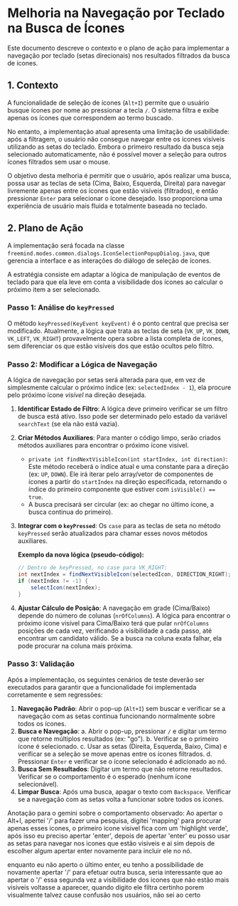 # Melhoria na Navegação por Teclado na Busca de Ícones

Este documento descreve o contexto e o plano de ação para implementar a navegação por teclado (setas direcionais) nos resultados filtrados da busca de ícones.

## 1. Contexto

A funcionalidade de seleção de ícones (`Alt+I`) permite que o usuário busque ícones por nome ao pressionar a tecla `/`. O sistema filtra e exibe apenas os ícones que correspondem ao termo buscado.

No entanto, a implementação atual apresenta uma limitação de usabilidade: após a filtragem, o usuário não consegue navegar entre os ícones visíveis utilizando as setas do teclado. Embora o primeiro resultado da busca seja selecionado automaticamente, não é possível mover a seleção para outros ícones filtrados sem usar o mouse.

O objetivo desta melhoria é permitir que o usuário, após realizar uma busca, possa usar as teclas de seta (Cima, Baixo, Esquerda, Direita) para navegar livremente apenas entre os ícones que estão visíveis (filtrados), e então pressionar `Enter` para selecionar o ícone desejado. Isso proporciona uma experiência de usuário mais fluida e totalmente baseada no teclado.

## 2. Plano de Ação

A implementação será focada na classe `freemind.modes.common.dialogs.IconSelectionPopupDialog.java`, que gerencia a interface e as interações do diálogo de seleção de ícones.

A estratégia consiste em adaptar a lógica de manipulação de eventos de teclado para que ela leve em conta a visibilidade dos ícones ao calcular o próximo item a ser selecionado.

### Passo 1: Análise do `keyPressed`

O método `keyPressed(KeyEvent keyEvent)` é o ponto central que precisa ser modificado. Atualmente, a lógica que trata as teclas de seta (`VK_UP`, `VK_DOWN`, `VK_LEFT`, `VK_RIGHT`) provavelmente opera sobre a lista completa de ícones, sem diferenciar os que estão visíveis dos que estão ocultos pelo filtro.

### Passo 2: Modificar a Lógica de Navegação

A lógica de navegação por setas será alterada para que, em vez de simplesmente calcular o próximo índice (ex: `selectedIndex - 1`), ela procure pelo próximo ícone *visível* na direção desejada.

1.  **Identificar Estado de Filtro**: A lógica deve primeiro verificar se um filtro de busca está ativo. Isso pode ser determinado pelo estado da variável `searchText` (se ela não está vazia).

2.  **Criar Métodos Auxiliares**: Para manter o código limpo, serão criados métodos auxiliares para encontrar o próximo ícone visível.
    *   `private int findNextVisibleIcon(int startIndex, int direction)`: Este método receberá o índice atual e uma constante para a direção (ex: `UP`, `DOWN`). Ele irá iterar pelo array/vetor de componentes de ícones a partir do `startIndex` na direção especificada, retornando o índice do primeiro componente que estiver com `isVisible() == true`.
    *   A busca precisará ser circular (ex: ao chegar no último ícone, a busca continua do primeiro).

3.  **Integrar com o `keyPressed`**: Os `case` para as teclas de seta no método `keyPressed` serão atualizados para chamar esses novos métodos auxiliares.

    **Exemplo da nova lógica (pseudo-código):**
    ```java
    // Dentro de keyPressed, no case para VK_RIGHT:
    int nextIndex = findNextVisibleIcon(selectedIcon, DIRECTION_RIGHT);
    if (nextIndex != -1) {
        selectIcon(nextIndex);
    }
    ```

4.  **Ajustar Cálculo de Posição**: A navegação em grade (Cima/Baixo) depende do número de colunas (`nrOfColumns`). A lógica para encontrar o próximo ícone visível para Cima/Baixo terá que pular `nrOfColumns` posições de cada vez, verificando a visibilidade a cada passo, até encontrar um candidato válido. Se a busca na coluna exata falhar, ela pode procurar na coluna mais próxima.

### Passo 3: Validação

Após a implementação, os seguintes cenários de teste deverão ser executados para garantir que a funcionalidade foi implementada corretamente e sem regressões:

1.  **Navegação Padrão**: Abrir o pop-up (`Alt+I`) sem buscar e verificar se a navegação com as setas continua funcionando normalmente sobre todos os ícones.
2.  **Busca e Navegação**:
    a. Abrir o pop-up, pressionar `/` e digitar um termo que retorne múltiplos resultados (ex: "go").
    b. Verificar se o primeiro ícone é selecionado.
    c. Usar as setas (Direita, Esquerda, Baixo, Cima) e verificar se a seleção se move apenas entre os ícones filtrados.
    d. Pressionar `Enter` e verificar se o ícone selecionado é adicionado ao nó.
3.  **Busca Sem Resultados**: Digitar um termo que não retorne resultados. Verificar se o comportamento é o esperado (nenhum ícone selecionável).
4.  **Limpar Busca**: Após uma busca, apagar o texto com `Backspace`. Verificar se a navegação com as setas volta a funcionar sobre todos os ícones.


Anotação para o gemini sobre o comportamento observado:
Ao apertar o Alt+I, apertei '/' para fazer uma pesquisa, digitei 'mapping' para procurar apenas esses icones, o primeiro icone visivel fica com um 'highlight verde', após isso eu preciso apertar 'enter', depois de apertar 'enter' eu posso usar as setas para navegar nos icones que estão visiveis e ai sim depois de escolher algum apertar enter novamente para incluir ele no nó.

enquanto eu não aperto o último enter, eu tenho a possibilidade de novamente apertar '/' para efetuar outra busca, seria interessante que ao apertar o '/' essa segunda vez a visibilidade dos icones que não estão mais visiveis voltasse a aparecer, quando digito ele filtra certinho porem visualmente talvez cause confusão nos usuários, não sei ao certo
